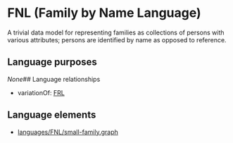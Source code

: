 # FNL (Family by Name Language)
A trivial data model for representing families as collections of persons with various attributes; persons are identified by name as opposed to reference.
## Language purposes
_None_## Language relationships
* variationOf: [FRL](languages/frl.html)
## Language elements
* [languages/FNL/small-family.graph](https://github.com/softlang/yas/blob/master/languages/FNL/small-family.graph)
